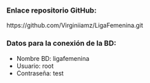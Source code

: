 <h3>Enlace repositorio GitHub:</h3>
<p>https://github.com/Virginiiamz/LigaFemenina.git</p>

<h3>Datos para la conexión de la BD:</h3>
<ul>
  <li>Nombre BD: ligafemenina</li>
  <li>Usuario: root</li>
  <li>Contraseña: test</li>
</ul>

